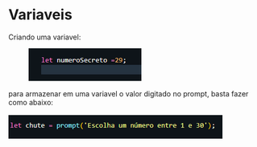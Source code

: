 # Variaveis

Criando uma variavel:

<div align="left">

<figure><img src=".gitbook/assets/image (3).png" alt=""><figcaption></figcaption></figure>

</div>

para armazenar em uma variavel o valor digitado no prompt, basta fazer como abaixo:\
\
![](<.gitbook/assets/image (2) (1).png>)
